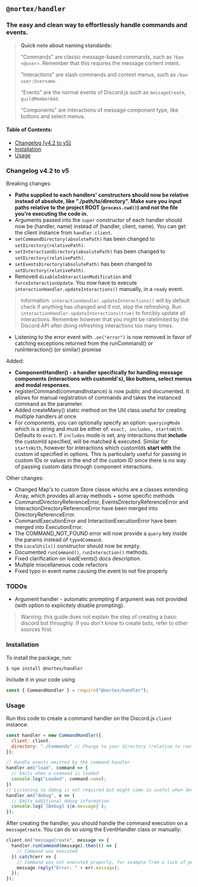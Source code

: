 ## `@nortex/handler`
### The easy and clean way to effortlessly handle commands and events.

> **Quick note about naming standards:**
>
> "Commands" are classic message-based commands, such as `?ban <@user>`.
> Remember that this requires the message content intent.
> 
> "Interactions" are slash commands and context menus, such as `/ban user:Username`.
> 
> "Events" are the normal events of Discord.js such as `messageCreate`, `guildMemberAdd`.
> 
> "Components" are interactions of message component type, like buttons and select menus.

#### Table of Contents:
- [Changelog [v4.2 to v5]](#changelog)
- [Installation](#installation)
- [Usage](#usage)

<a id="changelog"></a>
### Changelog v4.2 to v5
Breaking changes:
- **Paths supplied to each handlers' constructors should now be relative instead of absolute, like "./path/to/directory". Make sure you input paths relative to the project ROOT (`process.cwd()`) and not the file you're executing the code in.**
- Arguments passed into the `super` constructor of each handler should now be (handler, name) instead of (handler, client, name). You can get the client instance from `handler.client`.
- `setCommandDirectory(absolutePath)` has been changed to `setDirectory(relativePath)`.
- `setInteractionDirectory(absolutePath)` has been changed to `setDirectory(relativePath)`.
- `setEventsDirectory(absolutePath)` has been changed to `setDirectory(relativePath)`.
- Removed `disableInbteractionModification` and `forceInteractionUpdate`. You now have to execute `interactionHandler.updateInteractions()` manually, in a `ready` event.
> Information: `interactionHandler.updateInteractions()` will by default check if anything has changed and if not, stop the refreshing.
  Run `interactionHandler.updateInteractions(true)` to forcibly update all interactions.
  Remember however that you might be ratelimited by the Discord API after doing refreshing interactions too many times.
- Listening to the error event with `.on("error")` is now removed in favor of catching exceptions returned from the runCommand() or runInteraction() (or similar) promise

Added:
- **ComponentHandler() - a handler specifically for handling message components (interactions with customId's), like buttons, select menus and modal responses.**
- registerCommand(commandInstance) is now public and documented. It allows for manual registration of commands and takes the instanced command as the parameter.
- Added createMany() static method on the Util class useful for creating multiple handlers at once
- For components, you can optionally specify an option: `queryingMode` which is a string and must be either of: `exact, includes, startsWith`. Defaults to `exact`.
  If `includes` mode is set, any interactions that **include** the customId specified, will be matched & executed. Similar for `startsWith`, however for interactions which customIds **start with** the custom id specified in options.
   This is particularly useful for passing in custom IDs or values in the end of the custom ID since there is no way of passing custom data through component interactions.

Other changes:
- Changed Map's to custom Store classe whichs are a classes extending Array, which provides all array methods + some specific methods
- CommandDirectoryReferenceError, EventsDirectoryReferenceError and InteractionDirectoryReferenceError have been merged into DirectoryReferenceError.
- CommandExecutionError and InteractionExecutionError have been merged into ExecutionError.
- The COMMAND_NOT_FOUND error will now provide a `query` key inside the params instead of `typedCommand`.
- the `LocalUtils()` constructor should now be empty.
- Documented `runCommand()`, `runInteraction()` methods.
- Fixed clarification on loadEvents() docs description.
- Multiple miscellaneous code refactors
- Fixed typo in event name causing the event to not fire properly

<a id="todos"></a>
### TODOs
- Argument handler - automatic prompting if argument was not provided (with option to explicitely disable prompting).

<a id="disclaimer"></a>
> Warning: this guide does not explain the step of creating a basic discord bot throughly. If you don't know to create bots, refer to other sources first.
<a id="installation"></a>
### Installation

To install the package, run:
```shell
$ npm install @nortex/handler
```

Include it in your code using
```js
const { CommandHandler } = require("@nortex/handler");
```

<a id="usage"></a>
### Usage
Run this code to create a command handler on the Discord.js `client` instance:
```js
const handler = new CommandHandler({
  client: client,
  directory: "./Commands" // Change to your directory (relative to root dir)
});

// Handle events emitted by the command handler
handler.on("load", command => {
  // Emits when a command is loaded
  console.log("Loaded", command.name);
})
// Listening to debug is not required but might come in useful when developing.
handler.on("debug", e => {
  // Emits additional debug information
  console.log(`[Debug] ${e.message}`);
});
```

After creating the handler, you should handle the command execution on a `messageCreate`. You can do so using the EventHandler class or manually:
```js
client.on("messageCreate", message => {
  handler.runCommand(message).then(() => {
	// Command was executed
  }).catch(err => {
	// Command was not executed properly, for example from a lack of permissions.
	message.reply("Error: " + err.message);
  });
});
```
